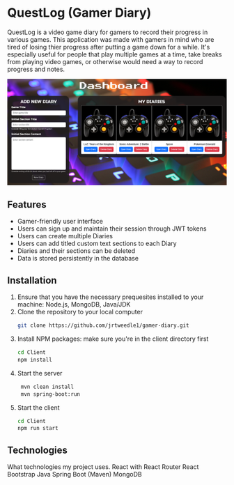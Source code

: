 # QuestLog (Gamer Diary)
QuestLog is a video game diary for gamers to record their progress in various games. This application was made with gamers in mind who are tired of losing thier progress after putting a game down for a while. It's especially useful for people that play multiple games at a time, take breaks from playing video games, or otherwise would need a way to record progress and notes.

![http://full/path/to/img.jpg "Optional title"](https://github.com/jrtweedle1/gamer-diary/blob/main/screenshot.png?raw=true)

## Features
* Gamer-friendly user interface
* Users can sign up and maintain their session through JWT tokens
* Users can create multiple Diaries
* Users can add titled custom text sections to each Diary
* Diaries and their sections can be deleted
* Data is stored persistently in the database

## Installation
1. Ensure that you have the necessary prequesites installed to your machine: Node.js, MongoDB, Java/JDK
2. Clone the repository to your local computer
   ```sh
   git clone https://github.com/jrtweedle1/gamer-diary.git
   ```
3. Install NPM packages: make sure you're in the client directory first
   ```sh
   cd Client
   npm install
   ```
4. Start the server
   ```sh
    mvn clean install
    mvn spring-boot:run
   ```
5. Start the client
   ```sh
   cd Client
   npm run start
   ```
   
## Technologies
What technologies my project uses.
React with React Router
React Bootstrap
Java
Spring Boot (Maven)
MongoDB
